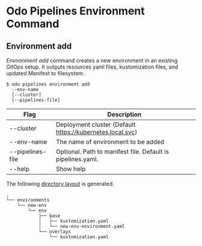 # Odo Pipelines Environment Command

## Environment add

_Environment add_ command creates a new environment in an existing GitOps setup.  It outputs resources yaml files, kustomization files, and updated Manifest to filesystem.

```shell
$ odo pipelines environment add 
  --env-name 
  [--cluster]
  [--pipelines-file]
```

| Flag                    | Description |
| ----------------------- | ----------- |
| --cluster               | Deployment cluster (Default https://kubernetes.local.svc)|
| --env-name              | The name of environment to be added|
| --pipelines-file        | Optional.  Path to manifest file.  Default is pipelines.yaml. |
| --help                  | Show help|


The following [directory layout](output) is generated.

```shell
.
└── environments
    └── new-env
        └── env
            ├── base
            │   ├── kustomization.yaml
            │   └── new-env-environment.yaml
            └── overlays
                └── kustomization.yaml
```
  
